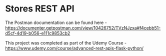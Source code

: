 # Stores REST API
 
 The Postman documentation can be found here - https://documenter.getpostman.com/view/10426752/TVzNJzxa#f4cebb51-d5cf-4d19-b056-e111c9853cb2
 
 This project was completed as part of the Udemy Course - https://www.udemy.com/course/advanced-rest-apis-flask-python/
